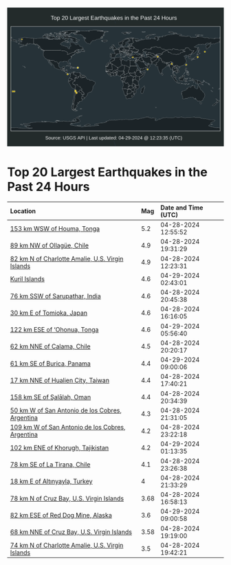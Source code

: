 ![Map](./map.png)

# Top 20 Largest Earthquakes in the Past 24 Hours

| Location | Mag | Date and Time (UTC) |
|:---|:---|:---|
| [153 km WSW of Houma, Tonga](https://earthquake.usgs.gov/earthquakes/eventpage/us6000mumi) | 5.2 | 04-28-2024 12:55:52 |
| [89 km NW of Ollagüe, Chile](https://earthquake.usgs.gov/earthquakes/eventpage/us6000muq7) | 4.9 | 04-28-2024 19:31:29 |
| [82 km N of Charlotte Amalie, U.S. Virgin Islands](https://earthquake.usgs.gov/earthquakes/eventpage/pr2024119002) | 4.9 | 04-28-2024 12:23:31 |
| [Kuril Islands](https://earthquake.usgs.gov/earthquakes/eventpage/us6000musk) | 4.6 | 04-29-2024 02:43:01 |
| [76 km SSW of Sarupathar, India](https://earthquake.usgs.gov/earthquakes/eventpage/us6000muqt) | 4.6 | 04-28-2024 20:45:38 |
| [30 km E of Tomioka, Japan](https://earthquake.usgs.gov/earthquakes/eventpage/us6000munv) | 4.6 | 04-28-2024 16:16:05 |
| [122 km ESE of ‘Ohonua, Tonga](https://earthquake.usgs.gov/earthquakes/eventpage/us6000mutn) | 4.6 | 04-29-2024 05:56:40 |
| [62 km NNE of Calama, Chile](https://earthquake.usgs.gov/earthquakes/eventpage/us6000muql) | 4.5 | 04-28-2024 20:20:17 |
| [61 km SE of Burica, Panama](https://earthquake.usgs.gov/earthquakes/eventpage/us6000muue) | 4.4 | 04-29-2024 09:00:06 |
| [17 km NNE of Hualien City, Taiwan](https://earthquake.usgs.gov/earthquakes/eventpage/us6000muph) | 4.4 | 04-28-2024 17:40:21 |
| [158 km SE of Şalālah, Oman](https://earthquake.usgs.gov/earthquakes/eventpage/us6000muqs) | 4.4 | 04-28-2024 20:34:39 |
| [50 km W of San Antonio de los Cobres, Argentina](https://earthquake.usgs.gov/earthquakes/eventpage/us6000mur0) | 4.3 | 04-28-2024 21:31:05 |
| [109 km W of San Antonio de los Cobres, Argentina](https://earthquake.usgs.gov/earthquakes/eventpage/us6000murn) | 4.2 | 04-28-2024 23:22:18 |
| [102 km ENE of Khorugh, Tajikistan](https://earthquake.usgs.gov/earthquakes/eventpage/us6000mus3) | 4.2 | 04-29-2024 01:13:35 |
| [78 km SE of La Tirana, Chile](https://earthquake.usgs.gov/earthquakes/eventpage/us6000murq) | 4.1 | 04-28-2024 23:26:38 |
| [18 km E of Altınyayla, Turkey](https://earthquake.usgs.gov/earthquakes/eventpage/us6000mur1) | 4 | 04-28-2024 21:33:29 |
| [78 km N of Cruz Bay, U.S. Virgin Islands](https://earthquake.usgs.gov/earthquakes/eventpage/pr2024119004) | 3.68 | 04-28-2024 16:58:13 |
| [82 km ESE of Red Dog Mine, Alaska](https://earthquake.usgs.gov/earthquakes/eventpage/us6000muud) | 3.6 | 04-29-2024 09:00:58 |
| [68 km NNE of Cruz Bay, U.S. Virgin Islands](https://earthquake.usgs.gov/earthquakes/eventpage/pr2024119006) | 3.58 | 04-28-2024 19:19:00 |
| [74 km N of Charlotte Amalie, U.S. Virgin Islands](https://earthquake.usgs.gov/earthquakes/eventpage/pr2024119007) | 3.5 | 04-28-2024 19:42:21 |
